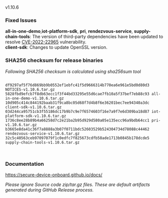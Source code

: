 v1.10.6

### Fixed Issues

**all-in-one-demo**,**iot-platform-sdk**, **pri**, **rendezvous-service**, **supply-chain-tools**: The version of third-party dependencies have been updated to resolve [CVE-2022-22965](https://nvd.nist.gov/vuln/detail/CVE-2022-22965) vulnerability.  
**client-sdk**: Changes to update OpenSSL version.   
 

### SHA256 checksum for release binaries

*Following SHA256 checksum is calculated using sha256sum tool*  
```

df9297af5f76d869bb9b0552ef1ebfc41f5d9666314b770ea6e961e5bd0d80d3 NOTICES-v1.10.6.tar.gz
5828fbd9efcb7f8db63ecc1f3f44bd33295e55d6cae7fb10a5f37bef7eb88c93 all-in-one-demo-v1.10.6.tar.gz
10d905c414c844192baab31f9ca8bc05d68f7d4b8f6e36201bec7ee94340a3dc client-sdk-v1.10.6.tar.gz
03d244ca95751cb3f55186dc17b9b7c9e7f6574603f16e7a9f7e6d309ba18d87 iot-platform-sdk-v1.10.6.tar.gz
1736c8ee28b89b4a66258d7c2e21ba2b95d929d580a05e135ecc96a9bdb64cc1 pri-v1.10.6.tar.gz
b3665e8da41c36f7a8888a3b07f0711bdc52603529b524304734d78088c44462 rendezvous-service-v1.10.6.tar.gz
32c5c40563ceb97097079f1c0edfc7f825673cdfb58ade1713b0845b178dcde5 supply-chain-tools-v1.10.6.tar.gz



```


### Documentation

https://secure-device-onboard.github.io/docs/  

*Please ignore Source code zip/tar.gz files. These are default artifacts generated during GitHub Release process.*  

